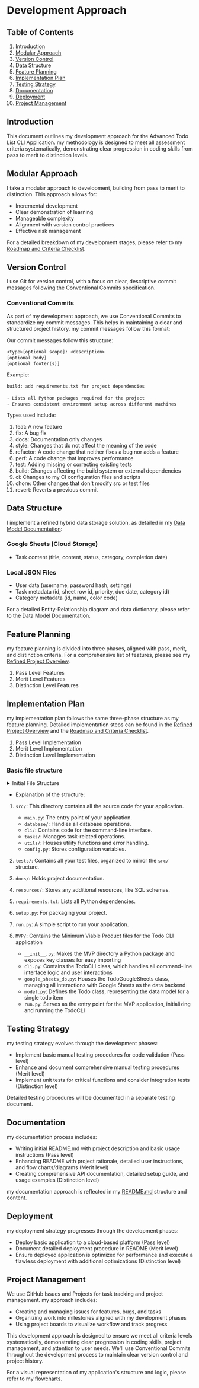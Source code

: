 # Development Approach

## Table of Contents
1. [Introduction](#introduction)
2. [Modular Approach](#modular-approach)
3. [Version Control](#version-control)
4. [Data Structure](#data-structure)
5. [Feature Planning](#feature-planning)
6. [Implementation Plan](#implementation-plan)
7. [Testing Strategy](#testing-strategy)
8. [Documentation](#documentation)
9. [Deployment](#deployment)
10. [Project Management](#project-management)

## Introduction
This document outlines my development approach for the Advanced Todo List CLI Application. my methodology is designed to meet all assessment criteria systematically, demonstrating clear progression in coding skills from pass to merit to distinction levels.

## Modular Approach
I take a modular approach to development, building from pass to merit to distinction. This approach allows for:
- Incremental development
- Clear demonstration of learning
- Manageable complexity
- Alignment with version control practices
- Effective risk management

For a detailed breakdown of my development stages, please refer to my [Roadmap and Criteria Checklist](/docs/roadmap-checklist.md).

## Version Control
I use Git for version control, with a focus on clear, descriptive commit messages following the Conventional Commits specification.

### Conventional Commits
As part of my development approach, we use Conventional Commits to standardize my commit messages. This helps in maintaining a clear and structured project history. my commit messages follow this format:

Our commit messages follow this structure:

    <type>[optional scope]: <description>
    [optional body]
    [optional footer(s)]

Example:

    build: add requirements.txt for project dependencies

    - Lists all Python packages required for the project
    - Ensures consistent environment setup across different machines
Types used include:
1. feat: A new feature
2. fix: A bug fix
3. docs: Documentation only changes
4. style: Changes that do not affect the meaning of the code
5. refactor: A code change that neither fixes a bug nor adds a feature
6. perf: A code change that improves performance
7. test: Adding missing or correcting existing tests
8. build: Changes affecting the build system or external dependencies
9. ci: Changes to my CI configuration files and scripts
10. chore: Other changes that don't modify src or test files
11. revert: Reverts a previous commit

## Data Structure
I implement a refined hybrid data storage solution, as detailed in my [Data Model Documentation](/docs/data-model-documentation.md):

### Google Sheets (Cloud Storage)
- Task content (title, content, status, category, completion date)

### Local JSON Files
- User data (username, password hash, settings)
- Task metadata (id, sheet row id, priority, due date, category id)
- Category metadata (id, name, color code)

For a detailed Entity-Relationship diagram and data dictionary, please refer to the Data Model Documentation.

## Feature Planning
my feature planning is divided into three phases, aligned with pass, merit, and distinction criteria. For a comprehensive list of features, please see my [Refined Project Overview](/docs/refined-overview.md).

1. Pass Level Features
2. Merit Level Features
3. Distinction Level Features

## Implementation Plan
my implementation plan follows the same three-phase structure as my feature planning. Detailed implementation steps can be found in the [Refined Project Overview](/docs/refined-overview.md) and the [Roadmap and Criteria Checklist](/docs/roadmap-checklist.md).

1. Pass Level Implementation
2. Merit Level Implementation
3. Distinction Level Implementation

### Basic file structure

<details>
<summary>Initial File Structure</summary>

<img src="https://github.com/Lorenz-127/PP3-task-tracker-cli/blob/main/resources/initial_file_structure.png">

</details>

- Explanation of the structure:

1. `src/`: This directory contains all the source code for your application.
   - `main.py`: The entry point of your application.
   - `database/`: Handles all database operations.
   - `cli/`: Contains code for the command-line interface.
   - `tasks/`: Manages task-related operations.
   - `utils/`: Houses utility functions and error handling.
   - `config.py`: Stores configuration variables.

2. `tests/`: Contains all your test files, organized to mirror the `src/` structure.

3. `docs/`: Holds project documentation.

4. `resources/`: Stores any additional resources, like SQL schemas.

5. `requirements.txt`: Lists all Python dependencies.

6. `setup.py`: For packaging your project.

7. `run.py`: A simple script to run your application.

8. `MVP/`: Contains the Minimum Viable Product files for the Todo CLI application
    - `__init__.py`: Makes the MVP directory a Python package and exposes key classes for easy importing
    - `cli.py`: Contains the TodoCLI class, which handles all command-line interface logic and user interactions
    - `google_sheets_db.py`: Houses the TodoGoogleSheets class, managing all interactions with Google Sheets as the data backend
    - `model.py`: Defines the Todo class, representing the data model for a single todo item
    - `run.py`: Serves as the entry point for the MVP application, initializing and running the TodoCLI

## Testing Strategy
my testing strategy evolves through the development phases:
- Implement basic manual testing procedures for code validation (Pass level)
- Enhance and document comprehensive manual testing procedures (Merit level)
- Implement unit tests for critical functions and consider integration tests (Distinction level)

Detailed testing procedures will be documented in a separate testing document.

## Documentation
my documentation process includes:
- Writing initial README.md with project description and basic usage instructions (Pass level)
- Enhancing README with project rationale, detailed user instructions, and flow charts/diagrams (Merit level)
- Creating comprehensive API documentation, detailed setup guide, and usage examples (Distinction level)

my documentation approach is reflected in my [README.md](/docs/refined-overview.md) structure and content.

## Deployment
my deployment strategy progresses through the development phases:
- Deploy basic application to a cloud-based platform (Pass level)
- Document detailed deployment procedure in README (Merit level)
- Ensure deployed application is optimized for performance and execute a flawless deployment with additional optimizations (Distinction level)

## Project Management
We use GitHub Issues and Projects for task tracking and project management. my approach includes:
- Creating and managing issues for features, bugs, and tasks
- Organizing work into milestones aligned with my development phases
- Using project boards to visualize workflow and track progress

This development approach is designed to ensure we meet all criteria levels systematically, demonstrating clear progression in coding skills, project management, and attention to user needs. We'll use Conventional Commits throughout the development process to maintain clear version control and project history.

For a visual representation of my application's structure and logic, please refer to my [flowcharts](/docs/flowcharts.md).